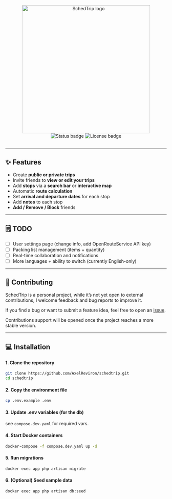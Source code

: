 <p align="center">
  <img src="storage/app/public/schedtrip-logo.png" alt="SchedTrip logo" width="400" />
  <br>
  <img src="https://img.shields.io/badge/status-work%20in%20progress-yellow" alt="Status badge" />
  <img src="https://img.shields.io/badge/license-MIT-green" alt="License badge" />
  <br>
  <img src="https://img.shields.io/badge/Laravel-12.x-red?logo=laravel&logoColor=red" alt=""/>
  <img src="https://img.shields.io/badge/Vue-3.x-41B883?logo=vue.js&logoColor=green" alt=""/>
  <img src="https://img.shields.io/badge/Inertia-2.x-blueviolet" alt=""/>
  <img src="https://img.shields.io/badge/Docker-Compose-blue?logo=docker" alt=""/>
  <img src="https://img.shields.io/badge/MySQL-8.x-white?logo=mysql&logoColor=white" alt=""/>
</p>

---

## ✨ Features

- Create **public or private trips**
- Invite friends to **view or edit your trips**
- Add **stops** via a **search bar** or **interactive map**
- Automatic **route calculation**
- Set **arrival and departure dates** for each stop 
- Add **notes** to each stop
- **Add / Remove / Block** friends

---

## 🗒️ TODO

- [ ] User settings page (change info, add OpenRouteService API key)
- [ ] Packing list management (items + quantity)
- [ ] Real-time collaboration and notifications
- [ ] More languages + ability to switch (currently English-only)

---

## 🤝 Contributing
SchedTrip is a personal project, while it’s not yet open to external contributions, I welcome feedback and bug reports to improve it.

If you find a bug or want to submit a feature idea, feel free to open an [issue](https://github.com/AxelReviron/schedtrip/issues).

Contributions support will be opened once the project reaches a more stable version.

---

## 💻 Installation


#### 1. Clone the repository
```bash
git clone https://github.com/AxelReviron/schedtrip.git
cd schedtrip
```

#### 2. Copy the environment file
```bash
cp .env.example .env
```

#### 3. Update .env variables (for the db)
see `compose.dev.yaml` for required vars.

#### 4. Start Docker containers
```bash
docker-compose -f compose.dev.yaml up -d
```

#### 5. Run migrations
```bash
docker exec app php artisan migrate
```
#### 6. (Optional) Seed sample data
```bash
docker exec app php artisan db:seed
```
